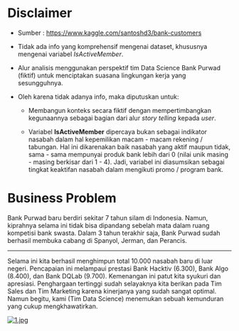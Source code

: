 <h1> Disclaimer </h1>

- Sumber : https://www.kaggle.com/santoshd3/bank-customers

- Tidak ada info yang komprehensif mengenai dataset, khususnya mengenai variabel *IsActiveMember*.

- Alur analisis menggunakan perspektif tim Data Science Bank Purwad (fiktif) untuk menciptakan suasana lingkungan kerja yang sesungguhnya.

- Oleh karena tidak adanya info, maka diputuskan untuk:

    - Membangun konteks secara fiktif dengan mempertimbangkan kegunaannya sebagai bagian dari alur *story telling* kepada *user*.
    
    - Variabel **IsActiveMember** dipercaya bukan sebagai indikator nasabah dalam hal kepemilikan macam - macam rekening / tabungan. Hal ini dikarenakan baik nasabah yang aktif maupun tidak, sama - sama mempunyai produk bank lebih dari 0 (nilai unik masing - masing berkisar dari 1 - 4). Jadi, variabel ini diasumsikan sebagai tingkat keaktifan nasabah dalam mengikuti promo / program bank.
    
<h1> Business Problem </h1>

Bank Purwad baru berdiri sekitar 7 tahun silam di Indonesia. Namun, kiprahnya selama ini tidak bisa dipandang sebelah mata dalam ruang kompetisi bank swasta. Dalam 3 tahun terakhir saja, Bank Purwad sudah berhasil membuka cabang di Spanyol, Jerman, dan Perancis.

---------------------------------------------------------------------------------------------------------------------------

Selama ini kita berhasil menghimpun total 10.000 nasabah baru di luar negeri. Pencapaian ini melampaui prestasi Bank Hacktiv (6.300), Bank Algo (8.400), dan Bank DQLab (9.700). Kemenangan ini patut kita syukuri dan apresiasi. Penghargaan tertinggi sudah selayaknya kita berikan pada Tim Sales dan Tim Marketing karena kinerjanya yang sudah sangat optimal. Namun begitu, kami (Tim Data Science) menemukan sebuah kemunduran yang cukup mengkhawatirkan.

[![1.jpg](https://i.postimg.cc/rs4bhkYj/1.jpg)](https://postimg.cc/CnFm1W0n)
